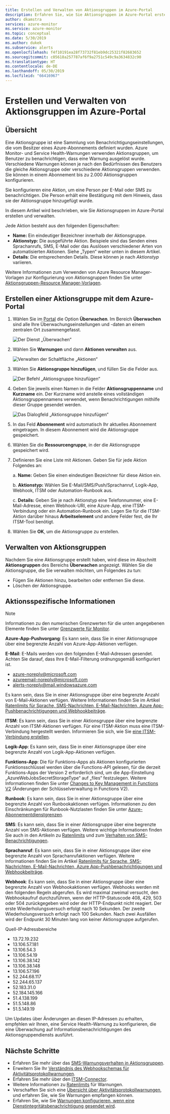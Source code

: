 ```yaml
---
title: Erstellen und Verwalten von Aktionsgruppen im Azure-Portal
description: Erfahren Sie, wie Sie Aktionsgruppen im Azure-Portal erstellen und verwalten.
author: dkamstra
services: azure-monitor
ms.service: azure-monitor
ms.topic: conceptual
ms.date: 5/30/2019
ms.author: dukek
ms.subservice: alerts
ms.openlocfilehash: f4f10191ea28f73732f81eb9dc25321f82683652
ms.sourcegitcommit: c05618a257787af6f9a2751c549c9a3634832c90
ms.translationtype: HT
ms.contentlocale: de-DE
ms.lasthandoff: 05/30/2019
ms.locfileid: "66416967"
---
```

# <a name="create-and-manage-action-groups-in-the-azure-portal"></a>Erstellen und Verwalten von Aktionsgruppen im Azure-Portal
## <a name="overview"></a>Übersicht ##
Eine Aktionsgruppe ist eine Sammlung von Benachrichtigungseinstellungen, die vom Besitzer eines Azure-Abonnements definiert wurden. Azure Monitor- und Service Health-Warnungen verwenden Aktionsgruppen, um Benutzer zu benachrichtigen, dass eine Warnung ausgelöst wurde. Verschiedene Warnungen können je nach den Bedürfnissen des Benutzers die gleiche Aktionsgruppe oder verschiedene Aktionsgruppen verwenden. Sie können in einem Abonnement bis zu 2.000 Aktionsgruppen konfigurieren.

Sie konfigurieren eine Aktion, um eine Person per E-Mail oder SMS zu benachrichtigen. Die Person erhält eine Bestätigung mit dem Hinweis, dass sie der Aktionsgruppe hinzugefügt wurde.

In diesem Artikel wird beschrieben, wie Sie Aktionsgruppen im Azure-Portal erstellen und verwalten.

Jede Aktion besteht aus den folgenden Eigenschaften:

* **Name:** Ein eindeutiger Bezeichner innerhalb der Aktionsgruppe.  
* **Aktionstyp:** Die ausgeführte Aktion. Beispiele sind das Senden eines Sprachanrufs, SMS, E-Mail oder das Auslösen verschiedener Arten von automatisierten Aktionen. Siehe „Typen“ weiter unten in diesem Artikel.
* **Details**: Die entsprechenden Details. Diese können je nach *Aktionstyp* variieren.

Weitere Informationen zum Verwenden von Azure Resource Manager-Vorlagen zur Konfigurierung von Aktionsgruppen finden Sie unter [Aktionsgruppen-Resource Manager-Vorlagen](../../azure-monitor/platform/action-groups-create-resource-manager-template.md).

## <a name="create-an-action-group-by-using-the-azure-portal"></a>Erstellen einer Aktionsgruppe mit dem Azure-Portal ##
1. Wählen Sie im [Portal](https://portal.azure.com) die Option **Überwachen**. Im Bereich **Überwachen** sind alle Ihre Überwachungseinstellungen und -daten an einem zentralen Ort zusammengefasst.

    ![Der Dienst „Überwachen“](./media/action-groups/home-monitor.png)
1. Wählen Sie **Warnungen** und dann **Aktionen verwalten** aus.

    ![Verwalten der Schaltfläche „Aktionen“](./media/action-groups/manage-action-groups.png)
1. Wählen Sie **Aktionsgruppe hinzufügen**, und füllen Sie die Felder aus.

    ![Der Befehl „Aktionsgruppe hinzufügen“](./media/action-groups/add-action-group.png)
1. Geben Sie jeweils einen Namen in die Felder **Aktionsgruppenname** und **Kurzname** ein. Der Kurzname wird anstelle eines vollständigen Aktionsgruppennamens verwendet, wenn Benachrichtigungen mithilfe dieser Gruppe gesendet werden.

      ![Das Dialogfeld „Aktionsgruppe hinzufügen“](./media/action-groups/action-group-define.png)

1. In das Feld **Abonnement** wird automatisch Ihr aktuelles Abonnement eingetragen. In diesem Abonnement wird die Aktionsgruppe gespeichert.

1. Wählen Sie die **Ressourcengruppe**, in der die Aktionsgruppe gespeichert wird.

1. Definieren Sie eine Liste mit Aktionen. Geben Sie für jede Aktion Folgendes an:

    a. **Name:** Geben Sie einen eindeutigen Bezeichner für diese Aktion ein.

    b. **Aktionstyp:** Wählen Sie E-Mail/SMS/Push/Sprachanruf, Logik-App, Webhook, ITSM oder Automation-Runbook aus.

    c. **Details:** Geben Sie je nach Aktionstyp eine Telefonnummer, eine E-Mail-Adresse, einen Webhook-URI, eine Azure-App, eine ITSM-Verbindung oder ein Automation-Runbook ein. Legen Sie für die ITSM-Aktion darüber hinaus **Arbeitselement** und andere Felder fest, die Ihr ITSM-Tool benötigt.

1. Wählen Sie **OK**, um die Aktionsgruppe zu erstellen.

## <a name="manage-your-action-groups"></a>Verwalten von Aktionsgruppen ##
Nachdem Sie eine Aktionsgruppe erstellt haben, wird diese im Abschnitt **Aktionsgruppen** des Bereichs **Überwachen** angezeigt. Wählen Sie die Aktionsgruppe, die Sie verwalten möchten, um Folgendes zu tun:

* Fügen Sie Aktionen hinzu, bearbeiten oder entfernen Sie diese.
* Löschen der Aktionsgruppe.

## <a name="action-specific-information"></a>Aktionsspezifische Informationen
> [!NOTE]
> Informationen zu den numerischen Grenzwerten für die unten angegebenen Elemente finden Sie unter [Grenzwerte für Monitor](https://docs.microsoft.com/azure/azure-subscription-service-limits#monitor-limits).  

**Azure-App-Pushvorgang**: Es kann sein, dass Sie in einer Aktionsgruppe über eine begrenzte Anzahl von Azure-App-Aktionen verfügen.

**E-Mail**: E-Mails werden von den folgenden E-Mail-Adressen gesendet. Achten Sie darauf, dass Ihre E-Mail-Filterung ordnungsgemäß konfiguriert ist.
- azure-noreply@microsoft.com
- azureemail-noreply@microsoft.com
- alerts-noreply@mail.windowsazure.com

Es kann sein, dass Sie in einer Aktionsgruppe über eine begrenzte Anzahl von E-Mail-Aktionen verfügen. Weitere Informationen finden Sie im Artikel [Ratenlimits für Sprache, SMS-Nachrichten, E-Mail-Nachrichten, Azure App-Pushbenachrichtigungen und Webhookbeiträge](./../../azure-monitor/platform/alerts-rate-limiting.md).

**ITSM**: Es kann sein, dass Sie in einer Aktionsgruppe über eine begrenzte Anzahl von ITSM-Aktionen verfügen. Für eine ITSM-Aktion muss eine ITSM-Verbindung hergestellt werden. Informieren Sie sich, wie Sie [eine ITSM-Verbindung erstellen](../../azure-monitor/platform/itsmc-overview.md).

**Logik-App**: Es kann sein, dass Sie in einer Aktionsgruppe über eine begrenzte Anzahl von Logik-App-Aktionen verfügen.

**Funktions-App**: Die für Funktions-Apps als Aktionen konfigurierten Funktionsschlüssel werden über die Functions-API gelesen, für die derzeit Funktions-Apps der Version 2 erforderlich sind, um die App-Einstellung „AzureWebJobsSecretStorageType“ auf „files“ festzulegen. Weitere Informationen finden Sie unter [Changes to Key Management in Functions V2]( https://aka.ms/funcsecrets) (Änderungen der Schlüsselverwaltung in Functions V2).

**Runbook**: Es kann sein, dass Sie in einer Aktionsgruppe über eine begrenzte Anzahl von Runbookaktionen verfügen. Informationen zu den Einschränkungen für Runbook-Nutzlasten finden Sie unter [Azure-Abonnementdienstgrenzen](../../azure-subscription-service-limits.md).

**SMS**: Es kann sein, dass Sie in einer Aktionsgruppe über eine begrenzte Anzahl von SMS-Aktionen verfügen. Weitere wichtige Informationen finden Sie auch in den Artikeln zu [Ratenlimits](./../../azure-monitor/platform/alerts-rate-limiting.md) und zum [Verhalten von SMS-Benachrichtigungen](../../azure-monitor/platform/alerts-sms-behavior.md). 

**Sprachanruf**: Es kann sein, dass Sie in einer Aktionsgruppe über eine begrenzte Anzahl von Sprachanrufaktionen verfügen. Weitere Informationen finden Sie im Artikel [Ratenlimits für Sprache, SMS-Nachrichten, E-Mail-Nachrichten, Azure App-Pushbenachrichtigungen und Webhookbeiträge](./../../azure-monitor/platform/alerts-rate-limiting.md).

**Webhook**: Es kann sein, dass Sie in einer Aktionsgruppe über eine begrenzte Anzahl von Webhookaktionen verfügen. Webhooks werden mit den folgenden Regeln abgerufen. Es wird maximal zweimal versucht, den Webhookaufruf durchzuführen, wenn der HTTP-Statuscode 408, 429, 503 oder 504 zurückgegeben wird oder der HTTP-Endpunkt nicht reagiert. Der erste Wiederholungsversuch erfolgt nach 10 Sekunden. Der zweite Wiederholungsversuch erfolgt nach 100 Sekunden. Nach zwei Ausfällen wird der Endpunkt 30 Minuten lang von keiner Aktionsgruppe aufgerufen. 

Quell-IP-Adressbereiche
 - 13.72.19.232
 - 13.106.57.181
 - 13.106.54.3
 - 13.106.54.19
 - 13.106.38.142
 - 13.106.38.148
 - 13.106.57.196
 - 52.244.68.117
 - 52.244.65.137
 - 52.183.31.0
 - 52.184.145.166
 - 51.4.138.199
 - 51.5.148.86
 - 51.5.149.19

Um Updates über Änderungen an diesen IP-Adressen zu erhalten, empfehlen wir Ihnen, eine Service Health-Warnung zu konfigurieren, die eine Überwachung auf Informationsbenachrichtigungen des Aktionsgruppendiensts ausführt.

## <a name="next-steps"></a>Nächste Schritte ##
* Erfahren Sie mehr über das [SMS-Warnungsverhalten in Aktionsgruppen](../../azure-monitor/platform/alerts-sms-behavior.md).  
* Erweitern Sie Ihr [Verständnis des Webhookschemas für Aktivitätsprotokollwarnungen](../../azure-monitor/platform/activity-log-alerts-webhook.md).  
* Erfahren Sie mehr über den [ITSM-Connector](../../azure-monitor/platform/itsmc-overview.md).
* Weitere Informationen zu [Ratenlimits](../../azure-monitor/platform/alerts-rate-limiting.md) für Warnungen.
* Verschaffen Sie sich eine [Übersicht über Aktivitätsprotokollwarnungen](../../azure-monitor/platform/alerts-overview.md), und erfahren Sie, wie Sie Warnungen empfangen können.  
* Erfahren Sie, wie Sie [Warnungen konfigurieren, wenn eine Dienstintegritätsbenachrichtigung gesendet wird](../../azure-monitor/platform/alerts-activity-log-service-notifications.md).
